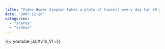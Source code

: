 ```yaml
---
title: "Video Homer Simpson takes a photo of himself every day for 39 years"
date: "2007-12-20"
categories:
  - "shares"
  - "videos"
---
```


{{< youtube jJajXv1n_VI >}}
